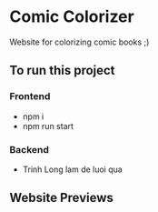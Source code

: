 # Comic Colorizer
Website for colorizing comic books ;)
## To run this project 
### Frontend
- npm i
- npm run start
### Backend
- Trinh Long lam de luoi qua 

## Website Previews 

